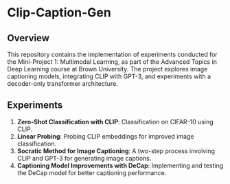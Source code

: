 # Clip-Caption-Gen

## Overview
This repository contains the implementation of experiments conducted for the Mini-Project 1: Multimodal Learning, as part of the Advanced Topics in Deep Learning course at Brown University. The project explores image captioning models, integrating CLIP with GPT-3, and experiments with a decoder-only transformer architecture.

## Experiments
1. **Zero-Shot Classification with CLIP**: Classification on CIFAR-10 using CLIP.
2. **Linear Probing**: Probing CLIP embeddings for improved image classification.
3. **Socratic Method for Image Captioning**: A two-step process involving CLIP and GPT-3 for generating image captions.
4. **Captioning Model Improvements with DeCap**: Implementing and testing the DeCap model for better captioning performance.
